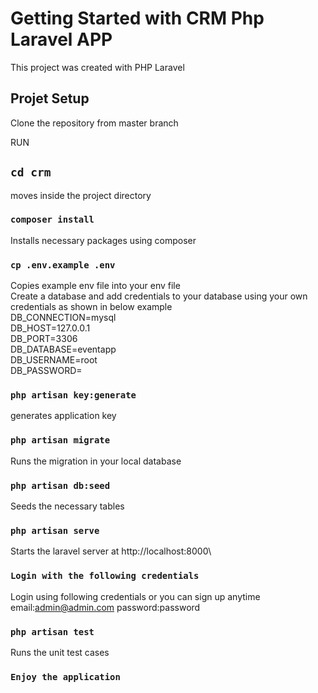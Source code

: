 # Getting Started with CRM  Php Laravel APP

This project was created with PHP Laravel

## Projet Setup
Clone the repository from master branch

RUN

## `cd crm`
moves inside the project directory

### `composer install`
Installs necessary packages using composer

### `cp .env.example .env`
Copies example env file into your env file\
Create a database and add credentials to your database using your own credentials as shown in below example\
DB_CONNECTION=mysql\
DB_HOST=127.0.0.1\
DB_PORT=3306\
DB_DATABASE=eventapp\
DB_USERNAME=root\
DB_PASSWORD=

### `php artisan key:generate`
generates application key

### `php artisan migrate`
Runs the migration in your local database

### `php artisan db:seed`
Seeds the necessary tables 

### `php artisan serve`
Starts the laravel server at http://localhost:8000\

### `Login with the following credentials`
Login using following credentials or you can sign up anytime\
email:admin@admin.com
password:password

### `php artisan test`
Runs the unit test cases

### `Enjoy the application`
